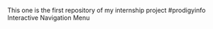 This one is the first repository of my internship project #prodigyinfo 
Interactive Navigation Menu

